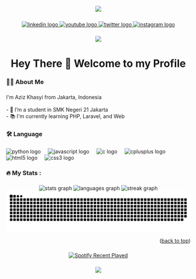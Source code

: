 <a name="readme-top"></a>

<div align="center">
  <img height="150" src="https://images.weserv.nl/?url=avatars.githubusercontent.com/u/74176356?v=4&h=300&w=300&fit=cover&mask=circle&maxage=7d"  />
</div>

###

<div align="center">
  <a href="https://www.linkedin.com/in/aziz-khasyi-227418236/" target="_blank">
    <img src="https://img.shields.io/static/v1?message=LinkedIn&logo=linkedin&label=&color=0077B5&logoColor=white&labelColor=&style=for-the-badge" height="25" alt="linkedin logo"  />
  </a>
  <a href="https://www.youtube.com/channel/UCo1dFuTQfPrQpfPZfVdxR6g" target="_blank">
    <img src="https://img.shields.io/static/v1?message=Youtube&logo=youtube&label=&color=FF0000&logoColor=white&labelColor=&style=for-the-badge" height="25" alt="youtube logo"  />
  </a>
  <a href="https://twitter.com/azizkhasyi11" target="_blank">
    <img src="https://img.shields.io/static/v1?message=Twitter&logo=twitter&label=&color=1DA1F2&logoColor=white&labelColor=&style=for-the-badge" height="25" alt="twitter logo"  />
  </a>
  <a href="https://www.instagram.com/aziz_khasyi11/" target="_blank">
    <img src="https://img.shields.io/static/v1?message=Instagram&logo=instagram&label=&color=E4405F&logoColor=white&labelColor=&style=for-the-badge" height="25" alt="instagram logo"  />
  </a>
</div>

###

<div align="center">
  <img src="https://visitor-badge.laobi.icu/badge?page_id=Azizkhasyi11.Azizkhasyi11&"  />
</div>

###

<h1 align="center">Hey There 👋 Welcome to my Profile</h1>

###

<h3 align="left">👩‍💻  About Me</h3>

###

<p align="left">I'm Aziz Khasyi from Jakarta, Indonesia<br><br>- 🔭 I’m a student in SMK Negeri 21 Jakarta<br>- 📚 I'm currently learning PHP, Laravel, and Web</p>

###

<h3 align="left">🛠 Language</h3>

###

<div align="left">
  <img src="https://cdn.jsdelivr.net/gh/devicons/devicon/icons/python/python-original.svg" height="40" alt="python logo"  />
  <img width="12" />
  <img src="https://cdn.jsdelivr.net/gh/devicons/devicon/icons/javascript/javascript-original.svg" height="40" alt="javascript logo"  />
  <img width="12" />
  <img src="https://cdn.jsdelivr.net/gh/devicons/devicon/icons/c/c-original.svg" height="40" alt="c logo"  />
  <img width="12" />
  <img src="https://cdn.jsdelivr.net/gh/devicons/devicon/icons/cplusplus/cplusplus-original.svg" height="40" alt="cplusplus logo"  />
  <img width="12" />
  <img src="https://cdn.jsdelivr.net/gh/devicons/devicon/icons/html5/html5-original.svg" height="40" alt="html5 logo"  />
  <img width="12" />
  <img src="https://cdn.jsdelivr.net/gh/devicons/devicon/icons/css3/css3-original.svg" height="40" alt="css3 logo"  />
</div>

###

<h3 align="left">🔥   My Stats :</h3>

###

<div align="center">
  <img src="https://github-readme-stats.vercel.app/api?username=Azizkhasyi11&hide_title=false&hide_rank=false&show_icons=true&include_all_commits=true&count_private=true&disable_animations=false&theme=dracula&locale=en&hide_border=false&order=1" height="250" alt="stats graph"  />
  <img src="https://github-readme-stats.vercel.app/api/top-langs?username=Azizkhasyi11&locale=en&hide_title=false&layout=compact&card_width=320&langs_count=5&theme=dracula&hide_border=false&order=2" height="150" alt="languages graph"  />
  <img src="https://streak-stats.demolab.com?user=Azizkhasyi11&locale=en&mode=daily&theme=dark&hide_border=false&border_radius=5&order=3" height="220" alt="streak graph"  />
  <img src="https://raw.githubusercontent.com/Azizkhasyi11/Azizkhasyi11/output/snake.svg" alt="Snake animation" />
</div>
<p align="right">(<a href="#readme-top">back to top</a>)</p>

###

<div align="center">
  <a href="https://open.spotify.com/user/nsgwtn1gv7jnzgldrcx103w6n">
    <img src="https://spotify-recently-played-readme.vercel.app/api?user=nsgwtn1gv7jnzgldrcx103w6n&count=1" alt="Spotify Recent Played"/>
  </a>
</div>

###

<div align="center">
  <img src="https://profile-counter.glitch.me/Azizkhasyi11/count.svg?"  />
</div>

###

<div align="center>
  <img src="https://readme-typing-svg.demolab.com?font=Fira+Code&pause=1000&color=F7F7F7&random=false&width=435&lines=Aku+bukan+sepuh"/>
</div>
